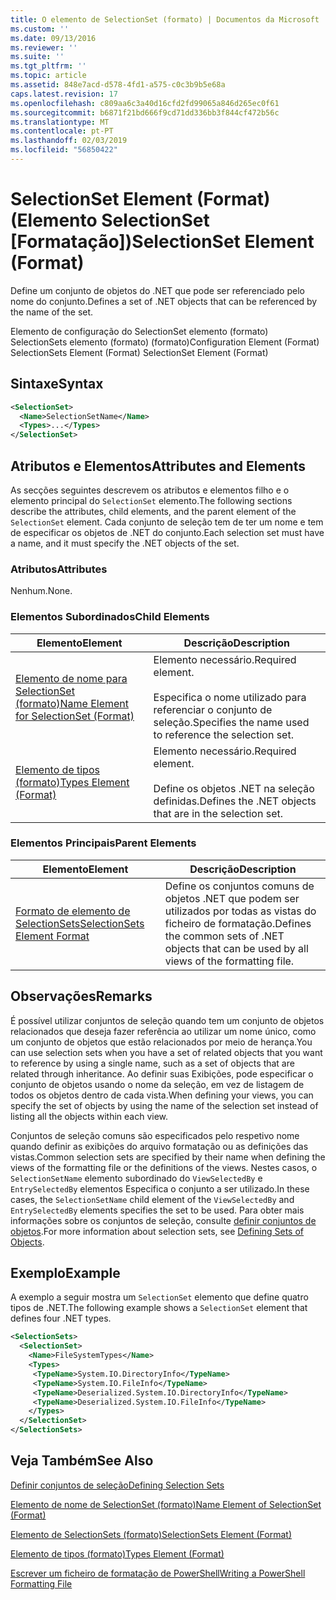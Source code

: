 ```yaml
---
title: O elemento de SelectionSet (formato) | Documentos da Microsoft
ms.custom: ''
ms.date: 09/13/2016
ms.reviewer: ''
ms.suite: ''
ms.tgt_pltfrm: ''
ms.topic: article
ms.assetid: 848e7acd-d578-4fd1-a575-c0c3b9b5e68a
caps.latest.revision: 17
ms.openlocfilehash: c809aa6c3a40d16cfd2fd99065a846d265ec0f61
ms.sourcegitcommit: b6871f21bd666f9cd71dd336bb3f844cf472b56c
ms.translationtype: MT
ms.contentlocale: pt-PT
ms.lasthandoff: 02/03/2019
ms.locfileid: "56850422"
---
```

# <a name="selectionset-element-format"></a><span data-ttu-id="b5784-102">SelectionSet Element (Format) (Elemento SelectionSet [Formatação])</span><span class="sxs-lookup"><span data-stu-id="b5784-102">SelectionSet Element (Format)</span></span>

<span data-ttu-id="b5784-103">Define um conjunto de objetos do .NET que pode ser referenciado pelo nome do conjunto.</span><span class="sxs-lookup"><span data-stu-id="b5784-103">Defines a set of .NET objects that can be referenced by the name of the set.</span></span>

<span data-ttu-id="b5784-104">Elemento de configuração do SelectionSet elemento (formato) SelectionSets elemento (formato) (formato)</span><span class="sxs-lookup"><span data-stu-id="b5784-104">Configuration Element (Format) SelectionSets Element (Format) SelectionSet Element (Format)</span></span>

## <a name="syntax"></a><span data-ttu-id="b5784-105">Sintaxe</span><span class="sxs-lookup"><span data-stu-id="b5784-105">Syntax</span></span>

```xml
<SelectionSet>
  <Name>SelectionSetName</Name>
  <Types>...</Types>
</SelectionSet>
```

## <a name="attributes-and-elements"></a><span data-ttu-id="b5784-106">Atributos e Elementos</span><span class="sxs-lookup"><span data-stu-id="b5784-106">Attributes and Elements</span></span>

<span data-ttu-id="b5784-107">As secções seguintes descrevem os atributos e elementos filho e o elemento principal do `SelectionSet` elemento.</span><span class="sxs-lookup"><span data-stu-id="b5784-107">The following sections describe the attributes, child elements, and the parent element of the `SelectionSet` element.</span></span> <span data-ttu-id="b5784-108">Cada conjunto de seleção tem de ter um nome e tem de especificar os objetos de .NET do conjunto.</span><span class="sxs-lookup"><span data-stu-id="b5784-108">Each selection set must have a name, and it must specify the .NET objects of the set.</span></span>

### <a name="attributes"></a><span data-ttu-id="b5784-109">Atributos</span><span class="sxs-lookup"><span data-stu-id="b5784-109">Attributes</span></span>

<span data-ttu-id="b5784-110">Nenhum.</span><span class="sxs-lookup"><span data-stu-id="b5784-110">None.</span></span>

### <a name="child-elements"></a><span data-ttu-id="b5784-111">Elementos Subordinados</span><span class="sxs-lookup"><span data-stu-id="b5784-111">Child Elements</span></span>

|<span data-ttu-id="b5784-112">Elemento</span><span class="sxs-lookup"><span data-stu-id="b5784-112">Element</span></span>|<span data-ttu-id="b5784-113">Descrição</span><span class="sxs-lookup"><span data-stu-id="b5784-113">Description</span></span>|
|-------------|-----------------|
|[<span data-ttu-id="b5784-114">Elemento de nome para SelectionSet (formato)</span><span class="sxs-lookup"><span data-stu-id="b5784-114">Name Element for SelectionSet (Format)</span></span>](./name-element-for-selectionset-format.md)|<span data-ttu-id="b5784-115">Elemento necessário.</span><span class="sxs-lookup"><span data-stu-id="b5784-115">Required element.</span></span><br /><br /> <span data-ttu-id="b5784-116">Especifica o nome utilizado para referenciar o conjunto de seleção.</span><span class="sxs-lookup"><span data-stu-id="b5784-116">Specifies the name used to reference the selection set.</span></span>|
|[<span data-ttu-id="b5784-117">Elemento de tipos (formato)</span><span class="sxs-lookup"><span data-stu-id="b5784-117">Types Element (Format)</span></span>](./types-element-for-selectionset-format.md)|<span data-ttu-id="b5784-118">Elemento necessário.</span><span class="sxs-lookup"><span data-stu-id="b5784-118">Required element.</span></span><br /><br /> <span data-ttu-id="b5784-119">Define os objetos .NET na seleção definidas.</span><span class="sxs-lookup"><span data-stu-id="b5784-119">Defines the .NET objects that are in the selection set.</span></span>|

### <a name="parent-elements"></a><span data-ttu-id="b5784-120">Elementos Principais</span><span class="sxs-lookup"><span data-stu-id="b5784-120">Parent Elements</span></span>

|<span data-ttu-id="b5784-121">Elemento</span><span class="sxs-lookup"><span data-stu-id="b5784-121">Element</span></span>|<span data-ttu-id="b5784-122">Descrição</span><span class="sxs-lookup"><span data-stu-id="b5784-122">Description</span></span>|
|-------------|-----------------|
|[<span data-ttu-id="b5784-123">Formato de elemento de SelectionSets</span><span class="sxs-lookup"><span data-stu-id="b5784-123">SelectionSets Element Format</span></span>](./selectionsets-element-format.md)|<span data-ttu-id="b5784-124">Define os conjuntos comuns de objetos .NET que podem ser utilizados por todas as vistas do ficheiro de formatação.</span><span class="sxs-lookup"><span data-stu-id="b5784-124">Defines the common sets of .NET objects that can be used by all views of the formatting file.</span></span>|

## <a name="remarks"></a><span data-ttu-id="b5784-125">Observações</span><span class="sxs-lookup"><span data-stu-id="b5784-125">Remarks</span></span>

<span data-ttu-id="b5784-126">É possível utilizar conjuntos de seleção quando tem um conjunto de objetos relacionados que deseja fazer referência ao utilizar um nome único, como um conjunto de objetos que estão relacionados por meio de herança.</span><span class="sxs-lookup"><span data-stu-id="b5784-126">You can use selection sets when you have a set of related objects that you want to reference by using a single name, such as a set of objects that are related through inheritance.</span></span> <span data-ttu-id="b5784-127">Ao definir suas Exibições, pode especificar o conjunto de objetos usando o nome da seleção, em vez de listagem de todos os objetos dentro de cada vista.</span><span class="sxs-lookup"><span data-stu-id="b5784-127">When defining your views, you can specify the set of objects by using the name of the selection set instead of listing all the objects within each view.</span></span>

<span data-ttu-id="b5784-128">Conjuntos de seleção comuns são especificados pelo respetivo nome quando definir as exibições do arquivo formatação ou as definições das vistas.</span><span class="sxs-lookup"><span data-stu-id="b5784-128">Common selection sets are specified by their name when defining the views of the formatting file or the definitions of the views.</span></span> <span data-ttu-id="b5784-129">Nestes casos, o `SelectionSetName` elemento subordinado do `ViewSelectedBy` e `EntrySelectedBy` elementos Especifica o conjunto a ser utilizado.</span><span class="sxs-lookup"><span data-stu-id="b5784-129">In these cases, the `SelectionSetName` child element of the `ViewSelectedBy` and `EntrySelectedBy` elements specifies the set to be used.</span></span> <span data-ttu-id="b5784-130">Para obter mais informações sobre os conjuntos de seleção, consulte [definir conjuntos de objetos](./defining-selection-sets.md).</span><span class="sxs-lookup"><span data-stu-id="b5784-130">For more information about selection sets, see [Defining Sets of Objects](./defining-selection-sets.md).</span></span>

## <a name="example"></a><span data-ttu-id="b5784-131">Exemplo</span><span class="sxs-lookup"><span data-stu-id="b5784-131">Example</span></span>

<span data-ttu-id="b5784-132">A exemplo a seguir mostra um `SelectionSet` elemento que define quatro tipos de .NET.</span><span class="sxs-lookup"><span data-stu-id="b5784-132">The following example shows a `SelectionSet` element that defines four .NET types.</span></span>

```xml
<SelectionSets>
  <SelectionSet>
    <Name>FileSystemTypes</Name>
    <Types>
     <TypeName>System.IO.DirectoryInfo</TypeName>
     <TypeName>System.IO.FileInfo</TypeName>
     <TypeName>Deserialized.System.IO.DirectoryInfo</TypeName>
     <TypeName>Deserialized.System.IO.FileInfo</TypeName>
    </Types>
  </SelectionSet>
</SelectionSets>
```

## <a name="see-also"></a><span data-ttu-id="b5784-133">Veja Também</span><span class="sxs-lookup"><span data-stu-id="b5784-133">See Also</span></span>

[<span data-ttu-id="b5784-134">Definir conjuntos de seleção</span><span class="sxs-lookup"><span data-stu-id="b5784-134">Defining Selection Sets</span></span>](./defining-selection-sets.md)

[<span data-ttu-id="b5784-135">Elemento de nome de SelectionSet (formato)</span><span class="sxs-lookup"><span data-stu-id="b5784-135">Name Element of SelectionSet (Format)</span></span>](./name-element-for-selectionset-format.md)

[<span data-ttu-id="b5784-136">Elemento de SelectionSets (formato)</span><span class="sxs-lookup"><span data-stu-id="b5784-136">SelectionSets Element (Format)</span></span>](./selectionsets-element-format.md)

[<span data-ttu-id="b5784-137">Elemento de tipos (formato)</span><span class="sxs-lookup"><span data-stu-id="b5784-137">Types Element (Format)</span></span>](./types-element-for-selectionset-format.md)

[<span data-ttu-id="b5784-138">Escrever um ficheiro de formatação de PowerShell</span><span class="sxs-lookup"><span data-stu-id="b5784-138">Writing a PowerShell Formatting File</span></span>](./writing-a-powershell-formatting-file.md)
